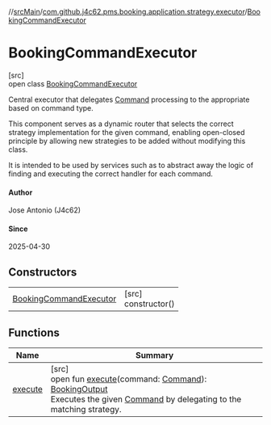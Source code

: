 //[srcMain](../../../index.md)/[com.github.j4c62.pms.booking.application.strategy.executor](../index.md)/[BookingCommandExecutor](index.md)

# BookingCommandExecutor

[src]\
open class [BookingCommandExecutor](index.md)

Central executor that delegates [Command](../../com.github.j4c62.pms.booking.domain.driver.command/-command/index.md)
processing to the appropriate based on command type.

This component serves as a dynamic router that selects the correct strategy implementation for the given command,
enabling open-closed principle by allowing new strategies to be added without modifying this class.

It is intended to be used by services such as to abstract away the logic of finding and executing the correct handler
for each command.

#### Author

Jose Antonio (J4c62)

#### Since

2025-04-30

## Constructors

|                                                        |                        |
|--------------------------------------------------------|------------------------|
| [BookingCommandExecutor](-booking-command-executor.md) | [src]<br>constructor() |

## Functions

| Name                  | Summary                                                                                                                                                                                                                                                                                                                                                                                        |
|-----------------------|------------------------------------------------------------------------------------------------------------------------------------------------------------------------------------------------------------------------------------------------------------------------------------------------------------------------------------------------------------------------------------------------|
| [execute](execute.md) | [src]<br>open fun [execute](execute.md)(command: [Command](../../com.github.j4c62.pms.booking.domain.driver.command/-command/index.md)): [BookingOutput](../../com.github.j4c62.pms.booking.domain.driver.output/-booking-output/index.md)<br>Executes the given [Command](../../com.github.j4c62.pms.booking.domain.driver.command/-command/index.md) by delegating to the matching strategy. |